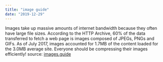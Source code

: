 ```yaml
---
title: "image guide"
date: "2019-12-29"
---
```


Images take up massive amounts of internet bandwidth because they often have large file sizes. According to the HTTP Archive, 60% of the data transferred to fetch a web page is images composed of JPEGs, PNGs and GIFs. As of July 2017, images accounted for 1.7MB of the content loaded for the 3.0MB average site.
Everyone should be compressing their images efficiently!
source: <a href="https://images.guide/">images.guide</a>
